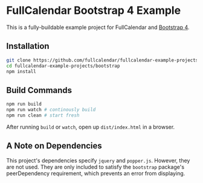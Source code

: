 
# FullCalendar Bootstrap 4 Example

This is a fully-buildable example project for FullCalendar and [Bootstrap 4][Bootstrap4].


## Installation

```bash
git clone https://github.com/fullcalendar/fullcalendar-example-projects.git
cd fullcalendar-example-projects/bootstrap
npm install
```

## Build Commands

```bash
npm run build
npm run watch # continously build
npm run clean # start fresh
```

After running `build` or `watch`, open up `dist/index.html` in a browser.


## A Note on Dependencies

This project's dependencies specify `jquery` and `popper.js`. However, they are not used.
They are only included to satisfy the `bootstrap` package's peerDependency requirement,
which prevents an error from displaying.


[Bootstrap4]: https://getbootstrap.com/docs/4.0/getting-started/introduction/
